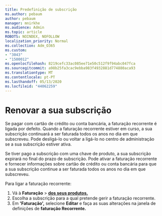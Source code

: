 ```yaml
---
title: Predefinição de subscrição
ms.author: pebaum
author: pebaum
manager: mnirkhe
ms.audience: Admin
ms.topic: article
ROBOTS: NOINDEX, NOFOLLOW
localization_priority: Normal
ms.collection: Adm_O365
ms.custom:
- "3043"
- "1500012"
ms.openlocfilehash: 8219cefc33ac085ee71e50c512f9f94abc047fca
ms.sourcegitcommit: a98b25fa3cac9ebba983f4932881d774880aca93
ms.translationtype: MT
ms.contentlocale: pt-PT
ms.lasthandoff: 05/13/2020
ms.locfileid: "44062259"
---
```

# <a name="renewing-your-subscription"></a>Renovar a sua subscrição

Se pagar com cartão de crédito ou conta bancária, a faturação recorrente é ligada por defeito. Quando a faturação recorrente estiver em curso, a sua subscrição continuará a ser faturada todos os anos no dia em que subscreveu. Pode desligá-lo ou voltar a ligá-lo no centro de administração se a sua subscrição estiver ativa.

Se tiver pago a subscrição com uma chave de produto, a sua subscrição expirará no final do prazo de subscrição. Pode ativar a faturação recorrente e fornecer informações sobre cartão de crédito ou conta bancária para que a sua subscrição continue a ser faturada todos os anos no dia em que subscreveu.

Para ligar a faturação recorrente: 

1. Vá à **Faturação**  >  **[dos seus produtos.](https://go.microsoft.com/fwlink/p/?linkid=842054)**
2. Escolha a subscrição para a qual pretende gerir a faturação recorrente.
3. Em **'Faturação',** selecione **Editar** e faça as suas alterações na janela de definições de **faturação Recorrente.** 